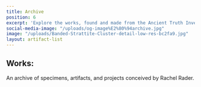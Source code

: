 ```yaml
---
title: Archive
position: 6
excerpt: 'Explore the works, found and made from the Ancient Truth Investigator team. '
social-media-image: "/uploads/og-image%E2%80%94archive.jpg"
image: "/uploads/Banded-Strattite-Cluster-detail-low-res-bc2fa9.jpg"
layout: artifact-list
---
```


## Works: 

An archive of specimens, artifacts, and projects conceived by Rachel Rader.
